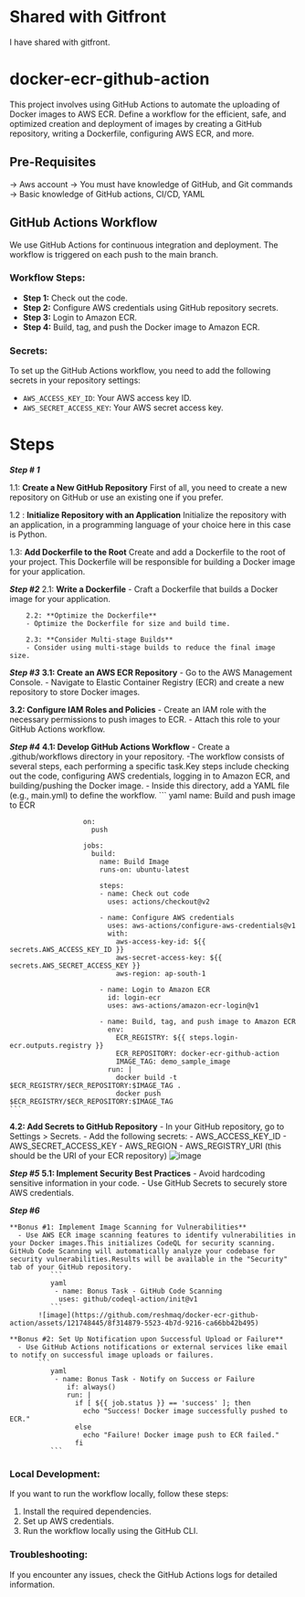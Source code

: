 # Shared with Gitfront 
 I have shared with gitfront.
# docker-ecr-github-action
This project involves using GitHub Actions to automate the uploading of Docker images to AWS ECR. Define a workflow for the efficient, safe, and optimized creation and deployment of images by creating a GitHub repository, writing a Dockerfile, configuring AWS ECR, and more.

## Pre-Requisites
-> Aws account
-> You must have knowledge of GitHub, and Git commands
-> Basic knowledge of GitHub actions, CI/CD, YAML

## GitHub Actions Workflow

We use GitHub Actions for continuous integration and deployment. The workflow is triggered on each push to the main branch.

### Workflow Steps:

- **Step 1:** Check out the code.
- **Step 2:** Configure AWS credentials using GitHub repository secrets.
- **Step 3:** Login to Amazon ECR.
- **Step 4:** Build, tag, and push the Docker image to Amazon ECR.

### Secrets:

To set up the GitHub Actions workflow, you need to add the following secrets in your repository settings:

- `AWS_ACCESS_KEY_ID`: Your AWS access key ID.
- `AWS_SECRET_ACCESS_KEY`: Your AWS secret access key.

# Steps

**_Step # 1_**

  1.1: **Create a New GitHub Repository**
        First of all, you need to create a new repository on GitHub or use an existing one if you prefer.

  1.2 : **Initialize Repository with an Application**
        Initialize the repository with an application, in a programming language of your choice here in this case is Python.

  1.3: **Add Dockerfile to the Root**
Create and add a Dockerfile to the root of your project. This Dockerfile will be responsible for building a Docker image for your application.

**_Step #2_**
        2.1: **Write a Dockerfile**
        - Craft a Dockerfile that builds a Docker image for your application.

        2.2: **Optimize the Dockerfile**
        - Optimize the Dockerfile for size and build time.

        2.3: **Consider Multi-stage Builds**
        - Consider using multi-stage builds to reduce the final image size.

**_Step #3_**
  **3.1: Create an AWS ECR Repository**
     - Go to the AWS Management Console.
     - Navigate to Elastic Container Registry (ECR) and create a new repository to store Docker images.

  **3.2: Configure IAM Roles and Policies**
    - Create an IAM role with the necessary permissions to push images to ECR.
    - Attach this role to your GitHub Actions workflow.


**_Step #4_**
**4.1: Develop GitHub Actions Workflow**
    - Create a .github/workflows directory in your repository.
    -The workflow consists of several steps, each performing a specific task.Key steps include checking out the code, configuring AWS credentials, logging in to Amazon ECR, and building/pushing the Docker image.
    - Inside this directory, add a YAML file (e.g., main.yml) to define the workflow.
    ```
              yaml
                      name: Build and push image to ECR
                      
                      on:
                        push
                      
                      jobs:
                        build:
                          name: Build Image
                          runs-on: ubuntu-latest
                      
                          steps:
                          - name: Check out code
                            uses: actions/checkout@v2
                      
                          - name: Configure AWS credentials
                            uses: aws-actions/configure-aws-credentials@v1
                            with:
                              aws-access-key-id: ${{ secrets.AWS_ACCESS_KEY_ID }}
                              aws-secret-access-key: ${{ secrets.AWS_SECRET_ACCESS_KEY }}
                              aws-region: ap-south-1
                      
                          - name: Login to Amazon ECR
                            id: login-ecr
                            uses: aws-actions/amazon-ecr-login@v1
                      
                          - name: Build, tag, and push image to Amazon ECR
                            env:
                              ECR_REGISTRY: ${{ steps.login-ecr.outputs.registry }}
                              ECR_REPOSITORY: docker-ecr-github-action
                              IMAGE_TAG: demo_sample_image
                            run: |
                              docker build -t $ECR_REGISTRY/$ECR_REPOSITORY:$IMAGE_TAG .
                              docker push $ECR_REGISTRY/$ECR_REPOSITORY:$IMAGE_TAG
    ```
**4.2: Add Secrets to GitHub Repository**
    - In your GitHub repository, go to Settings > Secrets.
    - Add the following secrets:
    - AWS_ACCESS_KEY_ID
    - AWS_SECRET_ACCESS_KEY
    - AWS_REGION
    - AWS_REGISTRY_URI (this should be the URI of your ECR repository)
      ![image](https://github.com/reshmaq/docker-ecr-github-action/assets/121748445/68625974-15de-41a1-a5b6-5d8352a23a41)



**_Step #5_**
**5.1: Implement Security Best Practices**
    - Avoid hardcoding sensitive information in your code.
    - Use GitHub Secrets to securely store AWS credentials.

**_Step #6_**

    **Bonus #1: Implement Image Scanning for Vulnerabilities**
      - Use AWS ECR image scanning features to identify vulnerabilities in your Docker images.This initializes CodeQL for security scanning. GitHub Code Scanning will automatically analyze your codebase for security vulnerabilities.Results will be available in the "Security" tab of your GitHub repository.
              ```
              yaml
               - name: Bonus Task - GitHub Code Scanning
                uses: github/codeql-action/init@v1
              ```
           ![image](https://github.com/reshmaq/docker-ecr-github-action/assets/121748445/8f314879-5523-4b7d-9216-ca66bb42b495)

    **Bonus #2: Set Up Notification upon Successful Upload or Failure**
      - Use GitHub Actions notifications or external services like email to notify on successful image uploads or failures.
           ```
              yaml
               - name: Bonus Task - Notify on Success or Failure
                  if: always()
                  run: |
                    if [ ${{ job.status }} == 'success' ]; then
                      echo "Success! Docker image successfully pushed to ECR."
                    else
                      echo "Failure! Docker image push to ECR failed."
                    fi
              ```
          

### Local Development:

If you want to run the workflow locally, follow these steps:

1. Install the required dependencies.
2. Set up AWS credentials.
3. Run the workflow locally using the GitHub CLI.

### Troubleshooting:

If you encounter any issues, check the GitHub Actions logs for detailed information.


